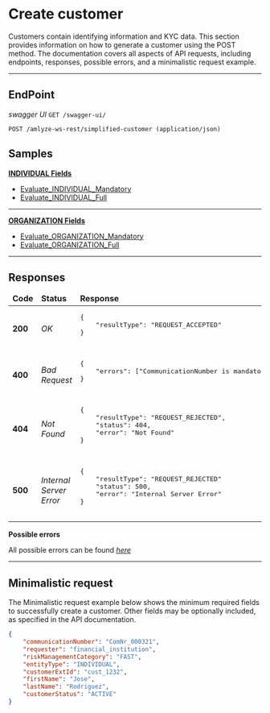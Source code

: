 # Create customer



Customers contain identifying information and KYC data. This section provides information on how to generate a customer using the POST method. The documentation covers all aspects of API requests, including endpoints, responses, possible errors, and a minimalistic request example.

------------


## EndPoint

*swagger UI* `GET /swagger-ui/`

`POST /amlyze-ws-rest/simplified-customer (application/json)`


## Samples
[<b>INDIVIDUAL Fields</b>](INDIVIDUAL/INDIVIDUAL_Fields.md)

* [Evaluate_INDIVIDUAL_Mandatory](INDIVIDUAL/INDIVIDUAL_Samples/INDIVIDUAL_Mandatory.xml) 
* [Evaluate_INDIVIDUAL_Full](INDIVIDUAL/INDIVIDUAL_Samples/INDIVIDUAL_Full.xml)

--- 
[<b>ORGANIZATION Fields</b>](ORGANIZATION\ORGANIZATION_Fields.md) 
* [Evaluate_ORGANIZATION_Mandatory](ORGANIZATION/ORGANIZATION_Samples/ORGANIZATION_Mandatory.xml) 
* [Evaluate_ORGANIZATION_Full](ORGANIZATION/ORGANIZATION_Samples/ORGANIZATION_Full.xml)
----------------------

## Responses

<table>
    <thead>
        <tr>
            <td><b>Code</b></td>
            <td><b>Status</b></td>
            <td><b>Response</b></td>
        </tr>
    </thead>
    <tbody>
        <tr>
            <td><b>200</b></td>
            <td><i>OK</i></td>
            <td>
                <pre>
{
    "resultType": "REQUEST_ACCEPTED"
}
                </pre>
            </td>
        </tr>
        <tr>
            <td><b>400</b></td>
            <td><i>Bad Request</i></td>
            <td> 
                <pre>
{
    "errors": ["CommunicationNumber is mandatory"]
}
                </pre>
            </td>
        </tr>
            <tr>
            <td><b>404</b></td>
            <td><i>Not Found</i></td>
            <td> 
                <pre>
{
    "resultType": "REQUEST_REJECTED",
    "status": 404,
    "error": "Not Found"
}
                </pre>
            </td>
        </tr>
        <tr>
            <td><b>500</b></td>
            <td><i>Internal Server Error</i></td>
            <td> 
                <pre>
{
    "resultType": "REQUEST_REJECTED"
    "status": 500,
    "error": "Internal Server Error"
}
                </pre>
            </td>
        </tr>
    </tbody>
</table>


**Possible errors**

All possible errors can be found [*here*](cust_possible_errors.md)  


------


## Minimalistic request

The Minimalistic request example below shows the minimum required fields to successfully create a customer. Other fields may be optionally included, as specified in the API documentation.



```json
{
	"communicationNumber": "ComNr_000321",
	"requester": "financial_institution",
	"riskManagementCategory": "FAST",
	"entityType": "INDIVIDUAL",
	"customerExtId": "cust_1232",
	"firstName": "Jose",
	"lastName": "Rodriguez",
	"customerStatus": "ACTIVE"
}
```



